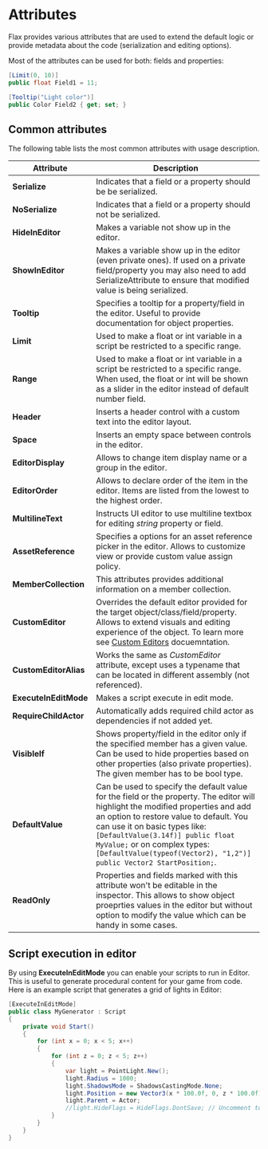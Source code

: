 # Attributes

Flax provides various attributes that are used to extend the default logic or provide metadata about the code (serialization and editing options).

Most of the attributes can be used for both: fields and properties:

```cs
[Limit(0, 10)]
public float Field1 = 11;

[Tooltip("Light color")]
public Color Field2 { get; set; }
```

## Common attributes

The following table lists the most common attributes with usage description.

| Attribute | Description |
|--------|--------|
| **Serialize** | Indicates that a field or a property should be be serialized. |
| **NoSerialize** | Indicates that a field or a property should not be serialized. |
| **HideInEditor** | Makes a variable not show up in the editor. |
| **ShowInEditor** | Makes a variable show up in the editor (even private ones). If used on a private field/property you may also need to add SerializeAttribute to ensure that modified value is being serialized. |
| **Tooltip** | Specifies a tooltip for a property/field in the editor. Useful to provide documentation for object properties. |
| **Limit** |  Used to make a float or int variable in a script be restricted to a specific range. |
| **Range** | Used to make a float or int variable in a script be restricted to a specific range. When used, the float or int will be shown as a slider in the editor instead of default number field. |
| **Header** | Inserts a header control with a custom text into the editor layout. |
| **Space** | Inserts an empty space between controls in the editor. |
| **EditorDisplay** | Allows to change item display name or a group in the editor. |
| **EditorOrder** | Allows to declare order of the item in the editor. Items are listed from the lowest to the highest order. |
| **MultilineText** | Instructs UI editor to use multiline textbox for editing *string* property or field. |
| **AssetReference** | Specifies a options for an asset reference picker in the editor. Allows to customize view or provide custom value assign policy. |
| **MemberCollection** | This attributes provides additional information on a member collection. |
| **CustomEditor** | Overrides the default editor provided for the target object/class/field/property. Allows to extend visuals and editing experience of the object. To learn more see [Custom Editors](custom-editors/index.md) docuemntation. |
| **CustomEditorAlias** | Works the same as *CustomEditor* attribute, except uses a typename that can be located in different assembly (not referenced). |
| **ExecuteInEditMode** | Makes a script execute in edit mode. |
| **RequireChildActor** | Automatically adds required child actor as dependencies if not added yet. |
| **VisibleIf** | Shows property/field in the editor only if the specified member has a given value. Can be used to hide properties based on other properties (also private properties). The given member has to be bool type. |
| **DefaultValue** | Can be used to specify the default value for the field or the property. The editor will highlight the modified properties and add an option to restore value to default. You can use it on basic types like: `[DefaultValue(3.14f)] public float MyValue;` or on complex types: `[DefaultValue(typeof(Vector2), "1,2")] public Vector2 StartPosition;`. |
| **ReadOnly** | Properties and fields marked with this attribute won't be editable in the inspector. This allows to show object proeprties values in the editor but without option to modify the value which can be handy in some cases. |

## Script execution in editor

By using **ExecuteInEditMode** you can enable your scripts to run in Editor. This is useful to generate procedural content for your game from code. Here is an example script that generates a grid of lights in Editor:

```cs
[ExecuteInEditMode]
public class MyGenerator : Script
{
    private void Start()
    {
        for (int x = 0; x < 5; x++)
        {
            for (int z = 0; z < 5; z++)
            {
                var light = PointLight.New();
                light.Radius = 1000;
                light.ShadowsMode = ShadowsCastingMode.None;
                light.Position = new Vector3(x * 100.0f, 0, z * 100.0f);
                light.Parent = Actor;
                //light.HideFlags = HideFlags.DontSave; // Uncomment to don't save generated actors
            }
        }
    }
}
```
